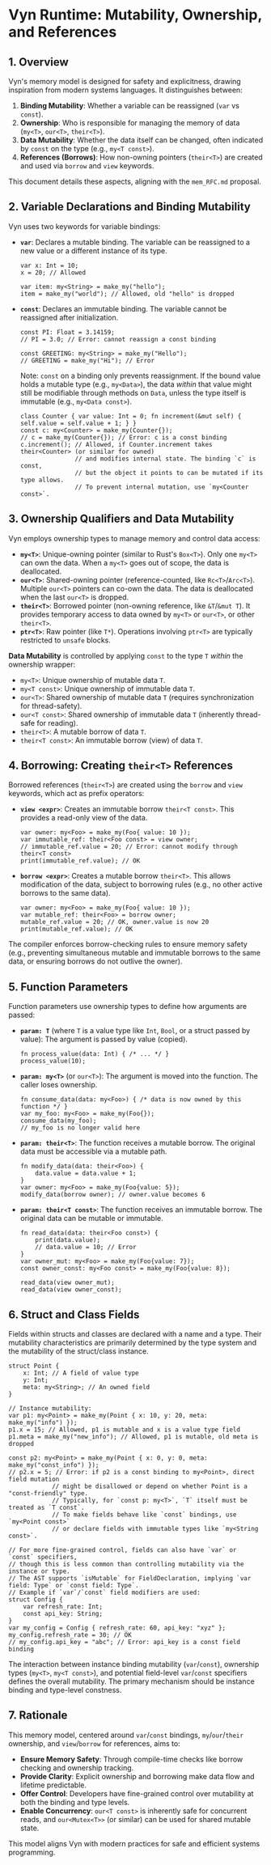 # Vyn Runtime: Mutability, Ownership, and References

## 1. Overview

Vyn's memory model is designed for safety and explicitness, drawing inspiration from modern systems languages. It distinguishes between:
1.  **Binding Mutability**: Whether a variable can be reassigned (`var` vs `const`).
2.  **Ownership**: Who is responsible for managing the memory of data (`my<T>`, `our<T>`, `their<T>`).
3.  **Data Mutability**: Whether the data itself can be changed, often indicated by `const` on the type (e.g., `my<T const>`).
4.  **References (Borrows)**: How non-owning pointers (`their<T>`) are created and used via `borrow` and `view` keywords.

This document details these aspects, aligning with the `mem_RFC.md` proposal.

## 2. Variable Declarations and Binding Mutability

Vyn uses two keywords for variable bindings:

*   **`var`**: Declares a mutable binding. The variable can be reassigned to a new value or a different instance of its type.
    ```vyn
    var x: Int = 10;
    x = 20; // Allowed

    var item: my<String> = make_my("hello");
    item = make_my("world"); // Allowed, old "hello" is dropped
    ```

*   **`const`**: Declares an immutable binding. The variable cannot be reassigned after initialization.
    ```vyn
    const PI: Float = 3.14159;
    // PI = 3.0; // Error: cannot reassign a const binding

    const GREETING: my<String> = make_my("Hello");
    // GREETING = make_my("Hi"); // Error
    ```
    Note: `const` on a binding only prevents reassignment. If the bound value holds a mutable type (e.g., `my<Data>`), the data *within* that value might still be modifiable through methods on `Data`, unless the type itself is immutable (e.g., `my<Data const>`).

    ```vyn
    class Counter { var value: Int = 0; fn increment(&mut self) { self.value = self.value + 1; } }
    const c: my<Counter> = make_my(Counter{});
    // c = make_my(Counter{}); // Error: c is a const binding
    c.increment(); // Allowed, if Counter.increment takes their<Counter> (or similar for owned)
                   // and modifies internal state. The binding `c` is const,
                   // but the object it points to can be mutated if its type allows.
                   // To prevent internal mutation, use `my<Counter const>`.
    ```

## 3. Ownership Qualifiers and Data Mutability

Vyn employs ownership types to manage memory and control data access:

*   **`my<T>`**: Unique-owning pointer (similar to Rust's `Box<T>`). Only one `my<T>` can own the data. When a `my<T>` goes out of scope, the data is deallocated.
*   **`our<T>`**: Shared-owning pointer (reference-counted, like `Rc<T>`/`Arc<T>`). Multiple `our<T>` pointers can co-own the data. The data is deallocated when the last `our<T>` is dropped.
*   **`their<T>`**: Borrowed pointer (non-owning reference, like `&T`/`&mut T`). It provides temporary access to data owned by `my<T>` or `our<T>`, or other `their<T>`.
*   **`ptr<T>`**: Raw pointer (like `T*`). Operations involving `ptr<T>` are typically restricted to `unsafe` blocks.

**Data Mutability** is controlled by applying `const` to the type `T` *within* the ownership wrapper:
*   `my<T>`: Unique ownership of mutable data `T`.
*   `my<T const>`: Unique ownership of immutable data `T`.
*   `our<T>`: Shared ownership of mutable data `T` (requires synchronization for thread-safety).
*   `our<T const>`: Shared ownership of immutable data `T` (inherently thread-safe for reading).
*   `their<T>`: A mutable borrow of data `T`.
*   `their<T const>`: An immutable borrow (view) of data `T`.

## 4. Borrowing: Creating `their<T>` References

Borrowed references (`their<T>`) are created using the `borrow` and `view` keywords, which act as prefix operators:

*   **`view <expr>`**: Creates an immutable borrow `their<T const>`. This provides a read-only view of the data.
    ```vyn
    var owner: my<Foo> = make_my(Foo{ value: 10 });
    var immutable_ref: their<Foo const> = view owner;
    // immutable_ref.value = 20; // Error: cannot modify through their<T const>
    print(immutable_ref.value); // OK
    ```

*   **`borrow <expr>`**: Creates a mutable borrow `their<T>`. This allows modification of the data, subject to borrowing rules (e.g., no other active borrows to the same data).
    ```vyn
    var owner: my<Foo> = make_my(Foo{ value: 10 });
    var mutable_ref: their<Foo> = borrow owner;
    mutable_ref.value = 20; // OK, owner.value is now 20
    print(mutable_ref.value); // OK
    ```

The compiler enforces borrow-checking rules to ensure memory safety (e.g., preventing simultaneous mutable and immutable borrows to the same data, or ensuring borrows do not outlive the owner).

## 5. Function Parameters

Function parameters use ownership types to define how arguments are passed:

*   **`param: T`** (where `T` is a value type like `Int`, `Bool`, or a struct passed by value): The argument is passed by value (copied).
    ```vyn
    fn process_value(data: Int) { /* ... */ }
    process_value(10);
    ```

*   **`param: my<T>`** (or `our<T>`): The argument is moved into the function. The caller loses ownership.
    ```vyn
    fn consume_data(data: my<Foo>) { /* data is now owned by this function */ }
    var my_foo: my<Foo> = make_my(Foo{});
    consume_data(my_foo);
    // my_foo is no longer valid here
    ```

*   **`param: their<T>`**: The function receives a mutable borrow. The original data must be accessible via a mutable path.
    ```vyn
    fn modify_data(data: their<Foo>) {
        data.value = data.value + 1;
    }
    var owner: my<Foo> = make_my(Foo{value: 5});
    modify_data(borrow owner); // owner.value becomes 6
    ```

*   **`param: their<T const>`**: The function receives an immutable borrow. The original data can be mutable or immutable.
    ```vyn
    fn read_data(data: their<Foo const>) {
        print(data.value);
        // data.value = 10; // Error
    }
    var owner_mut: my<Foo> = make_my(Foo{value: 7});
    const owner_const: my<Foo const> = make_my(Foo{value: 8});

    read_data(view owner_mut);
    read_data(view owner_const);
    ```

## 6. Struct and Class Fields

Fields within structs and classes are declared with a name and a type. Their mutability characteristics are primarily determined by the type system and the mutability of the struct/class instance.

```vyn
struct Point {
    x: Int; // A field of value type
    y: Int;
    meta: my<String>; // An owned field
}

// Instance mutability:
var p1: my<Point> = make_my(Point { x: 10, y: 20, meta: make_my("info") });
p1.x = 15; // Allowed, p1 is mutable and x is a value type field
p1.meta = make_my("new_info"); // Allowed, p1 is mutable, old meta is dropped

const p2: my<Point> = make_my(Point { x: 0, y: 0, meta: make_my("const_info") });
// p2.x = 5; // Error: if p2 is a const binding to my<Point>, direct field mutation
            // might be disallowed or depend on whether Point is a "const-friendly" type.
            // Typically, for `const p: my<T>`, `T` itself must be treated as `T const`.
            // To make fields behave like `const` bindings, use `my<Point const>`
            // or declare fields with immutable types like `my<String const>`.

// For more fine-grained control, fields can also have `var` or `const` specifiers,
// though this is less common than controlling mutability via the instance or type.
// The AST supports `isMutable` for FieldDeclaration, implying `var field: Type` or `const field: Type`.
// Example if `var`/`const` field modifiers are used:
struct Config {
    var refresh_rate: Int;
    const api_key: String;
}
var my_config = Config { refresh_rate: 60, api_key: "xyz" };
my_config.refresh_rate = 30; // OK
// my_config.api_key = "abc"; // Error: api_key is a const field binding
```
The interaction between instance binding mutability (`var`/`const`), ownership types (`my<T>`, `my<T const>`), and potential field-level `var`/`const` specifiers defines the overall mutability. The primary mechanism should be instance binding and type-level constness.

## 7. Rationale

This memory model, centered around `var`/`const` bindings, `my`/`our`/`their` ownership, and `view`/`borrow` for references, aims to:
-   **Ensure Memory Safety**: Through compile-time checks like borrow checking and ownership tracking.
-   **Provide Clarity**: Explicit ownership and borrowing make data flow and lifetime predictable.
-   **Offer Control**: Developers have fine-grained control over mutability at both the binding and type levels.
-   **Enable Concurrency**: `our<T const>` is inherently safe for concurrent reads, and `our<Mutex<T>>` (or similar) can be used for shared mutable state.

This model aligns Vyn with modern practices for safe and efficient systems programming.
